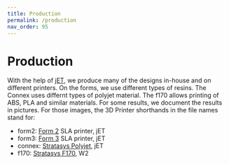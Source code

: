 ```yaml
---
title: Production
permalink: /production
nav_order: 95
---
```


# Production

With the help of [jET](https://www.janelia.org/support-team/janelia-experimental-technology), we produce many of the designs in-house and on different printers. On the forms, we use different types of resins. The Connex uses differnt types of polyjet material. The f170 allows printing of ABS, PLA and similar materials.  For some results, we document the results in pictures. For those images, the 3D Printer shorthands in the file names stand for:

- form2: [Form 2](https://formlabs.com/3d-printers/form-2/) SLA printer, jET
- form3: [Form 3](https://formlabs.com/3d-printers/form-3/) SLA printer, jET
- connex: [Stratasys Polyjet](https://www.stratasys.com/3d-printers/objet-260-500-connex1), jET
- f170: [Stratasys F170](https://www.stratasys.com/3d-printers/f123), W2
